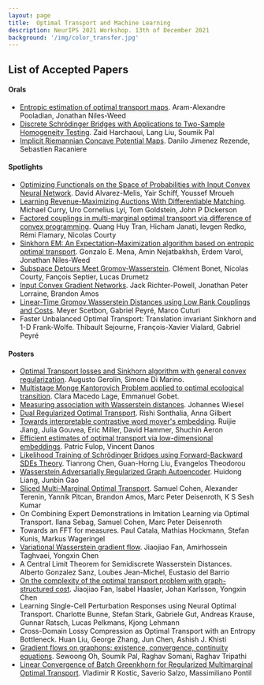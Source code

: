 ```yaml
---
layout: page
title:  Optimal Transport and Machine Learning  
description: NeurIPS 2021 Workshop. 13th of December 2021
background: '/img/color_transfer.jpg'
---
```


## List of Accepted Papers
#### Orals
- [Entropic estimation of optimal transport maps](https://arxiv.org/abs/2109.12004?context=stat). Aram-Alexandre Pooladian, Jonathan Niles-Weed
- [Discrete Schrödinger Bridges with Applications to Two-Sample Homogeneity Testing](https://langliu95.github.io/files/OTML2021-eot.pdf). Zaid Harchaoui, Lang Liu, Soumik Pal
- [Implicit Riemannian Concave Potential Maps](https://www.arxiv-vanity.com/papers/2110.01288/). Danilo Jimenez Rezende, Sebastien Racaniere

#### Spotlights
- [Optimizing Functionals on the Space of Probabilities with Input Convex Neural Network](https://arxiv.org/pdf/2106.00774.pdf). David Alvarez-Melis, Yair Schiff, Youssef Mroueh
- [Learning Revenue-Maximizing Auctions With Differentiable Matching](https://arxiv.org/pdf/2106.07877.pdf). Michael Curry, Uro Cornelius Lyi, Tom Goldstein, John P Dickerson
- [Factored couplings in multi-marginal optimal transport via difference of convex programming](https://arxiv.org/abs/2110.00629). Quang Huy Tran, Hicham Janati, Ievgen Redko, Rémi Flamary, Nicolas Courty
- [Sinkhorn EM: An Expectation-Maximization algorithm based on entropic optimal transport](https://arxiv.org/abs/2006.16548). Gonzalo E. Mena, Amin Nejatbakhsh, Erdem Varol, Jonathan Niles-Weed
- [Subspace Detours Meet Gromov-Wasserstein](https://arxiv.org/abs/2110.10932). Clément Bonet, Nicolas Courty, Fançois Septier, Lucas Drumetz
- [Input Convex Gradient Networks](https://arxiv.org/abs/2111.12187). Jack Richter-Powell, Jonathan Peter Lorraine, Brandon Amos
- [Linear-Time Gromov Wasserstein Distances using Low Rank Couplings and Costs](https://arxiv.org/abs/2106.01128). Meyer Scetbon, Gabriel Peyré, Marco Cuturi
- Faster Unbalanced Optimal Transport: Translation invariant Sinkhorn and 1-D Frank-Wolfe. Thibault Sejourne, François-Xavier Vialard, Gabriel Peyré

#### Posters
- [Optimal Transport losses and Sinkhorn algorithm with general convex regularization](https://arxiv.org/abs/2007.00976). Augusto Gerolin, Simone Di Marino.
- [Multistage Monge Kantorovich Problem applied to optimal ecological transition](https://hal.archives-ouvertes.fr/hal-03423114). Clara Macedo Lage, Emmanuel Gobet.
- [Measuring association with Wasserstein distances](https://arxiv.org/abs/2102.00356). Johannes Wiesel
- [Dual Regularized Optimal Transport](https://arxiv.org/abs/2012.03126). Rishi Sonthalia, Anna Gilbert
- [Towards interpretable contrastive word mover's embedding](https://arxiv.org/pdf/2111.01023.pdf). Ruijie Jiang, Julia Gouvea, Eric Miller, David Hammer, Shuchin Aeron
- [Efficient estimates of optimal transport via low-dimensional embeddings](http://arxiv.org/pdf/2111.04838.pdf). Patric Fulop, Vincent Danos
- [Likelihood Training of Schrödinger Bridges using Forward-Backward SDEs Theory](https://arxiv.org/abs/2110.11291). Tianrong Chen, Guan-Horng Liu, Evangelos Theodorou
- [Wasserstein Adversarially Regularized Graph Autoencoder](https://arxiv.org/abs/2111.04981). Huidong Liang, Junbin Gao
- [Sliced Multi-Marginal Optimal Transport](https://arxiv.org/abs/2102.07115). Samuel Cohen, Alexander Terenin, Yannik Pitcan, Brandon Amos, Marc Peter Deisenroth, K S Sesh Kumar
- On Combining Expert Demonstrations in Imitation Learning via Optimal Transport. Ilana Sebag, Samuel Cohen, Marc Peter Deisenroth
- Towards an FFT for measures. Paul Catala, Mathias Hockmann, Stefan Kunis, Markus Wageringel
- [Variational Wasserstein gradient flow](https://arxiv.org/pdf/2112.02424.pdf). Jiaojiao Fan, Amirhossein Taghvaei, Yongxin Chen
- A Central Limit Theorem for Semidiscrete Wasserstein Distances. Alberto Gonzalez Sanz, Loubes Jean-Michel, Eustasio del Barrio
- [On the complexity of the optimal transport problem with graph-structured cost](https://arxiv.org/pdf/2110.00627.pdf). Jiaojiao Fan, Isabel Haasler, Johan Karlsson, Yongxin Chen
- Learning Single-Cell Perturbation Responses using Neural Optimal Transport. Charlotte Bunne, Stefan Stark, Gabriele Gut, Andreas Krause, Gunnar Ratsch, Lucas Pelkmans, Kjong Lehmann
- Cross-Domain Lossy Compression as Optimal Transport with an Entropy Bottleneck. Huan Liu, George Zhang, Jun Chen, Ashish J. Khisti
- [Gradient flows on graphons: existence, convergence, continuity equations](https://arxiv.org/pdf/2111.09459.pdf). Sewoong Oh, Soumik Pal, Raghav Somani, Raghav Tripathi
- [Linear Convergence of Batch Greenkhorn for Regularized Multimarginal Optimal Transport](http://arxiv.org/pdf/2112.00838.pdf). Vladimir R Kostic, Saverio Salzo, Massimiliano Pontil

